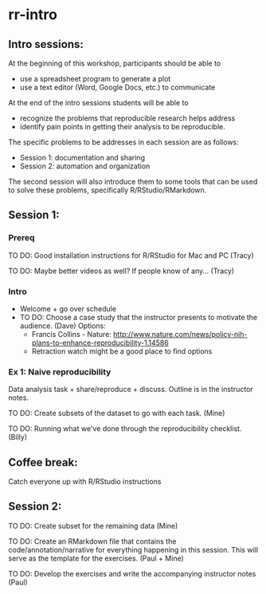 rr-intro
========

## Intro sessions:

At the beginning of this workshop, participants should be able to

- use a spreadsheet program to generate a plot
- use a text editor (Word, Google Docs, etc.) to communicate

At the end of the intro sessions students will be able to 

- recognize the problems that reproducible research helps address 
- identify pain points in getting their analysis to be reproducible.

The specific problems to be addresses in each session are as follows:

- Session 1: documentation and sharing
- Session 2: automation and organization

The second session will also introduce them to some tools that can be used to solve these 
problems, specifically R/RStudio/RMarkdown.

## Session 1:

### Prereq

TO DO: Good installation instructions for R/RStudio for Mac and PC (Tracy)

TO DO: Maybe better videos as well? If people know of any... (Tracy)

### Intro

- Welcome + go over schedule
- TO DO: Choose a case study that the instructor presents to motivate the audience. (Dave)
Options:
    - Francis Collins - Nature: http://www.nature.com/news/policy-nih-plans-to-enhance-reproducibility-1.14586    
    - Retraction watch might be a good place to find options

### Ex 1: Naive reproducibility

Data analysis task + share/reproduce + discuss. Outline is in the instructor notes.

TO DO: Create subsets of the dataset to go with each task. (Mine)

TO DO: Running what we've done through the reproducibility checklist. (Billy)

## Coffee break:

Catch everyone up with R/RStudio instructions

## Session 2:

TO DO: Create subset for the remaining data (Mine)

TO DO: Create an RMarkdown file that contains the code/annotation/narrative for everything happening in this session. 
This will serve as the template for the exercises. (Paul + Mine)

TO DO: Develop the exercises and write the accompanying instructor notes (Paul)
